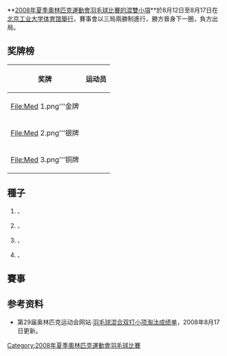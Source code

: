 **[2008年夏季奧林匹克運動會羽毛球比賽的混雙小項](../Page/2008年夏季奧林匹克運動會羽毛球比賽.md "wikilink")**於8月12日至8月17日在[北京工业大学体育馆舉行](../Page/北京工业大学体育馆.md "wikilink")，賽事會以三局兩勝制進行，勝方晉身下一圈，負方出局。

## 奖牌榜

<table>
<thead>
<tr class="header">
<th><p>奖牌</p></th>
<th><p>运动员</p></th>
</tr>
</thead>
<tbody>
<tr class="odd">
<td><p><a href="https://zh.wikipedia.org/wiki/File:Med_1.png" title="fig:File:Med 1.png"><a href="File:Med">File:Med</a> 1.png</a>'''金牌</p></td>
<td><p><br />
</p></td>
</tr>
<tr class="even">
<td><p><a href="https://zh.wikipedia.org/wiki/File:Med_2.png" title="fig:File:Med 2.png"><a href="File:Med">File:Med</a> 2.png</a>'''银牌</p></td>
<td><p><br />
</p></td>
</tr>
<tr class="odd">
<td><p><a href="https://zh.wikipedia.org/wiki/File:Med_3.png" title="fig:File:Med 3.png"><a href="File:Med">File:Med</a> 3.png</a>'''铜牌</p></td>
<td><p><br />
</p></td>
</tr>
</tbody>
</table>

## 種子

1.  、

2.  、

3.  、

4.  、

## 賽事

## 参考资料

  - 第29届奥林匹克运动会网站·[羽毛球混合双打小项淘汰成绩单](https://web.archive.org/web/20080813072539/http://results.beijing2008.cn/WRM/CHI/INF/BD/C75/BDX002000.shtml#BDX002101)，2008年8月17日更新。

[Category:2008年夏季奧林匹克運動會羽毛球比賽](https://zh.wikipedia.org/wiki/Category:2008年夏季奧林匹克運動會羽毛球比賽 "wikilink")